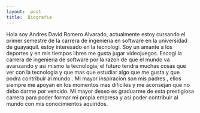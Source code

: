 ```yaml
---
layout:  post
title:  Biografia
---
```


Hola soy Andres David Romero Alvarado, actualmente estoy cursando el primer semestre de la carrera de ingenieria en software en la universidad de guayaquil.
estoy interesado en la tecnologi. Soy  un  amante a los deportes y en mis tiempos libres me gusta jugar videojuegos. Escogi la carrera de ingenieria de software
por la razon de que el mundo va avanzando y asi mismo la tecnologia, el futuro tendra muchas  cosas que ver con la tecnologia y que mas que estudiar algo que me gusta
y que podra contribuir al mundo . Mi mayor inspiracion son mis padres , ellos siempre me apoyan en los momentos mas dificiles y me aconsejan que no debo darme por vencido.
Mi mayor deseo es graduarme de esta prestigiosa carrera para poder formar mi propia empresa y asi poder contribuir al mundo con mis conocimientos aquiridos.
